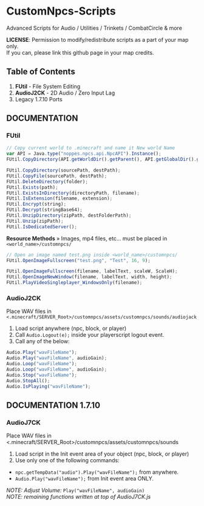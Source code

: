 # CustomNpcs-Scripts
Advanced Scripts for Audio / Utilities / Trinkets / CombatCircle &amp; more

**LICENSE**: Permission to modify/redistribute scripts as a part of your map only.  
If you can, please link this github page in your map credits.

## Table of Contents
1. **FUtil**      - File System Editing
2. **AudioJ2CK**  - 2D Audio / Zero Input Lag
3. Legacy 1.7.10 Ports

## DOCUMENTATION

### FUtil
```js
// Copy current world to .minecraft and name it New world Name
var API = Java.type("noppes.npcs.api.NpcAPI").Instance();
FUtil.CopyDirectory(API.getWorldDir().getParent(), API.getGlobalDir().getParent()+"/New World Name");
```
```js
FUtil.CopyDirectory(sourcePath, destPath);
FUtil.CopyFile(sourcePath, destPath);
FUtil.DeleteDirectory(folder);
FUtil.Exists(path);
FUtil.ExistsInDirectory(directoryPath, filename);
FUtil.IsExtension(filename, extension);
FUtil.Encrypt(string);
FUtil.Decrypt(stringBase64);
FUtil.UnzipDirectory(zipPath, destFolderPath);
FUtil.Unzip(zipPath);
FUtil.IsDedicatedServer();
```
**Resource Methods**  »  Images, mp4 files, etc... must be placed in `<world_name>/customnpcs/`
```js
// Open an image named test.png inside <world_name>/customnpcs/
FUtil.OpenImageFullscreen("test.png", "Test", 16, 9);
```
```js
FUtil.OpenImageFullscreen(filename, labelText, scaleW, ScaleH);
FUtil.OpenImageNewWindow(filename, labelText, width, height);
FUtil.PlayVideoSingleplayer_WindowsOnly(filename);
```

### AudioJ2CK
Place WAV files in `<.minecraft/SERVER_Root>/customnpcs/assets/customnpcs/sounds/audiojack`

1. Load script anywhere (npc, block, or player)
2. Call `Audio.Logout(e);` inside your playerscript logout event.  
3. Call any of the below:  

```js
Audio.Play("wavFileName");
Audio.Play("wavFileName", audioGain);
Audio.Loop("wavFileName");
Audio.Loop("wavFileName", audioGain);
Audio.Stop("wavFileName");
Audio.StopAll();
Audio.IsPlaying("wavFileName");
```

## DOCUMENTATION 1.7.10

### AudioJ7CK 
Place WAV files in <.minecraft/SERVER_Root>/customnpcs/assets/customnpcs/sounds

1. Load script in the Init event area of your object (npc, block, or player)
2. Use only one of the following commands:  
* `npc.getTempData("audio").Play("wavFileName");` from anywhere.
* `Audio.Play("wavFileName");` from Init event area ONLY.

*NOTE: Adjust Volume:* `Play("wavFileName", audioGain)`  
*NOTE: remaining functions written at top of AudioJ7CK.js*
